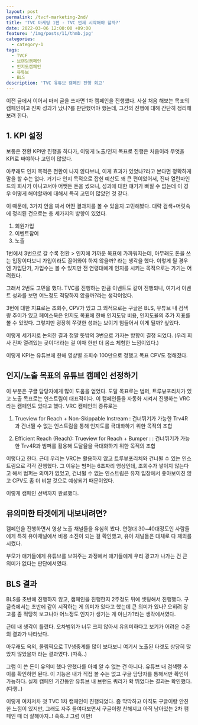 ```yaml
---
layout: post
permalink: /tvcf-marketing-2nd/
title: 'TVC 마케팅 1편 - TVC 언제 시작해야 할까?'
date: 2022-03-06 12:00:00 +09:00
feature: '/img/posts/11/thmb.jpg'
categories:
  - category-1
tags:
  - TVCF
  - 브랜딩캠페인
  - 인지도캠페인
  - 유튜브
  - BLS
description: 'TVC 유튜브 캠페인 진행 회고'
---
```


이전 글에서 이어서 마저 글을 쓰자면 1차 캠페인을 진행했다.
사실 처음 해보는 목표의 캠페인이고 진짜 성과가 났나?를 판단했어야 했는데, 그간의 진행에 대해 간단히 정리해보려 한다.

## 1. KPI 설정


보통은 전환 KPI만 진행을 하다가, 이렇게 노출/인지 목표로 진행은 처음이라 무엇을 KPI로 짜야하나 고민이 많았다.

아무래도 인지 목적은 전환이 나지 않다보니, 이게 효과가 있었나?라고 본다면 정확하게 말을 할 수는 없다. 거기다 인지 목적으로 잡힌 예산도 꽤 큰 편이었어서, 진짜 열린마인드의 회사가 아니고서야 어쨋든 돈을 썼으니, 성과에 대한 얘기가 빠질 수 없는데 이 경우 어떻게 해야할까에 대해서 특히 고민이 많았던 것 같다.

이 때문에, 3가지 안을 짜서 어떤 결과치를 볼 수 있을지 고민해봤다.
대략 검색+머릿속에 정리된 건으로는 총 세가지의 방향이 있었다.

1) 회원가입
2) 이벤트참여
3) 노출

1번에서 3번으로 갈 수록 전환 > 인지에 가까운 목표에 가까워지는데, 아무래도 돈을 쓰는 입장이다보니 가입이라도 끌어와야 하지 않을까? 라는 생각을 했다. 이렇게 될 경우엔 가입단가, 가입수는 볼 수 있지만 전 연령대에게 인지를 시키는 목적으로는 가기는 어려웠다.

그래서 2번도 고민을 했다. TVC를 진행하는 만큼 이벤트도 같이 진행되니, 여기서 이벤트 성과를 보면 어느정도 적당하지 않을까?라는 생각이었다.

3번에 대한 지표로는 조회수, CPV가 있고 그 외적으로는 구글은 BLS, 유튜브 내 검색량 추이가 있고 페이스북은 인지도 목표에 한해 인지도당 비용, 인지도율의 추가 지표를 볼 수 있었다. 그렇지만 굉장히 쭈렷한 성과는 보이기 힘들어서 이게 될까? 싶었다.

이렇게 세가지로 논의한 결과 정말 뜻밖의 3번으로 가자는 방향이 결정 되었다. (우리 회사 진짜 열려있는 곳이다!라는 걸 이때 한번 더 몸소 체험한 느낌이었다.)

이렇게 KPI는 유튜브에 한해 영상별 조회수 100만으로 정했고 목표 CPV도 정해졌다.



## 인지/노출 목표의 유튜브 캠페인 선정하기

이 부분은 구글 담당자에게 많이 도움을 얻었다.
도달 목표로는 범퍼, 트루뷰포리치가 있고
노출 목표로는 인스트림이 대표적이다.
이 캠페인들을 자동화 시켜서 진행하는 VRC라는 캠페인도 있다고 했다.
VRC 캠페인의 종류로는

1) Trueview for Reach + Non-Skippable Instream
: 건너뛰기가 가능한 Trv4R과 건너뛸 수 없는 인스트림을 통해 인지도를 극대화하기 위한 목적의 조합

2) Efficient Reach (Reach): Trueview for Reach + Bumper
 : : 건너뛰기가 가능한 Trv4R과 범퍼를 활용해 도달율을 극대화하기 위한 목적의 조합

이렇다고 한다. 근데 우리는 VRC는 활용하지 않고 트루뷰포리치와 건너뛸 수 있는 인스트림으로 각각 진행했다.
그 이유는 범퍼는 6초짜리 영상인데, 조회수가 쌓이지 않는다고 해서 범퍼는 의미가 없었고, 건너뛸 수 없는 인스트림은 유저 입장에서 좋아보이진 않고 CPV도 좀 더 비쌀 것으로 예상되기 때문이었다.

이렇게 캠페인 선택까지 완료했다.



## 유의미한 타겟에게 내보내려면?

캠페인을 진행하면서 영상 노출 채널들을 유심히 봤다.
연령대 30~40대정도인 사람들에게 특히 유아채널에서 비용 소진이 되는 걸 확인했고, 유아 채널들은 대체로 다 제외를 시켰다.

부모가 애기들에게 유튜브를 보여주는 과정에서 애기들에게 우리 광고가 나가는 건 큰 의미가 없다는 판단에서였다.


## BLS 결과

BLS를 초반에 진행하지 않고, 캠페인을 진행한지 2주정도 뒤에 셋팅해서 진행했다. 구글측에서는 초반에 같이 시작하는 게 의미가 있다고 했는데 큰 의미가 있나? 오히려 광고를 좀 적당히 보고나야 어느정도 인지가 생기는 게 아닌가?라는 생각에서였다.

근데 내 생각이 틀렸다. 오차범위가 너무 크지 않아서 유의미하다고 보기가 어려운 수준의 결과가 나타났다.

아무래도 옥외, 올림픽으로 TV생중계를 많이 보다보니 여기서 노출된 타겟도 상당히 많았지 않았을까 라는 결과였다. (따흑..)

그럼 이 쓴 돈이 유의미 했다 안했다를 아예 알 수 없는 건 아니다.
유튜브 내 검색량 추이를 확인하면 된다. 이 기능은 내가 직접 볼 수는 없고 구글 담당자를 통해서만 확인이 가능하다. 실제 캠페인 기간동안 유튜브 내 브랜드 쿼리가 확 뛰었다는 결과는 확인했다. (다행..)



이렇게 여차저차 첫 TVC 1차 캠페인이 진행되었다.
좀 막막하고 아직도 구글이랑 안친한 느낌이 있지만,
그래도 자주 들여다보면서 구글이랑 친해지고
아직 남아있는 2차 캠페인 때 더 잘해야지..! 흑흑..!
그럼 이만!
